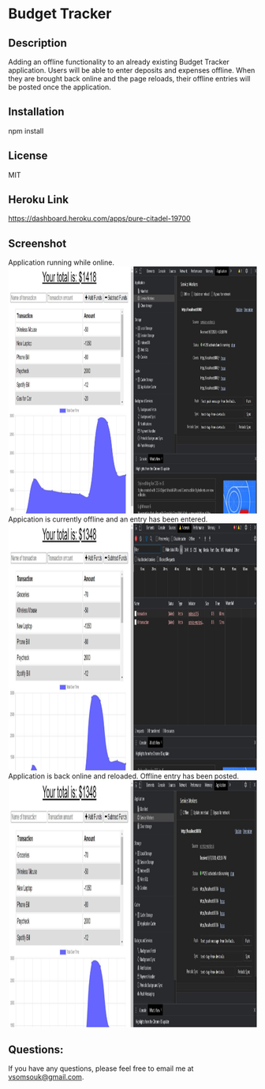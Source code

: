 # Budget Tracker

## Description
Adding an offline functionality to an already existing Budget Tracker application. Users will be able to enter deposits and expenses offline. When they are brought back online and the page reloads, their offline entries will be posted once the application.


## Installation
npm install


## License
MIT

## Heroku Link
https://dashboard.heroku.com/apps/pure-citadel-19700

## Screenshot
Application running while online.
<img src="./public/icons/online.JPG" width="650" height="500">
Appication is currently offline and an entry has been entered.
<img src="./public/icons/offline.JPG" width="650" height="500">
Application is back online and reloaded. Offline entry has been posted.
<img src="./public/icons/offlinereload.JPG" width="650" height="500">


## Questions:
If you have any questions, please feel free to email me at vsomsouk@gmail.com.


